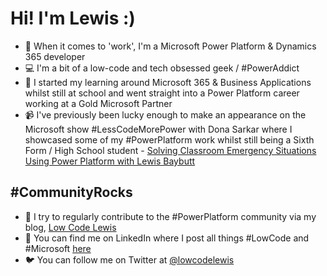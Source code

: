 # Hi! I'm Lewis :)

* 🤵 When it comes to 'work', I'm a Microsoft Power Platform & Dynamics 365 developer
* 💻 I'm a bit of a low-code and tech obsessed geek / #PowerAddict
* 🏫 I started my learning around Microsoft 365 & Business Applications whilst still at school and went straight into a Power Platform career working at a Gold Microsoft Partner
* 📹 I've previously been lucky enough to make an appearance on the Microsoft show #LessCodeMorePower with Dona Sarkar where I showcased some of my #PowerPlatform work whilst still being a Sixth Form / High School student - [Solving Classroom Emergency Situations Using Power Platform with Lewis Baybutt](https://www.youtube.com/watch?v=gIzEzz_4eFQ&t=59s)

## #CommunityRocks
* 🙌 I try to regularly contribute to the #PowerPlatform community via my blog, [Low Code Lewis](https://www.lowcodelewis.com/)
* :speech_balloon: You can find me on LinkedIn where I post all things #LowCode and #Microsoft [here](https://www.linkedin.com/in/lewis-baybutt-8628171bb/)
* :bird: You can follow me on Twitter at [@lowcodelewis](https://www.twitter.com/lowcodelewis)
